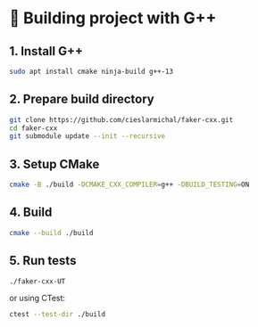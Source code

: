 # 🔨 Building project with G++

## 1. Install G++

```bash
sudo apt install cmake ninja-build g++-13
```

## 2. Prepare build directory

```bash
git clone https://github.com/cieslarmichal/faker-cxx.git
cd faker-cxx
git submodule update --init --recursive
```

## 3. Setup CMake

```bash
cmake -B ./build -DCMAKE_CXX_COMPILER=g++ -DBUILD_TESTING=ON
```

## 4. Build

```bash
cmake --build ./build
```

## 5. Run tests

```bash
./faker-cxx-UT
```

or using CTest:

```bash
ctest --test-dir ./build
```
